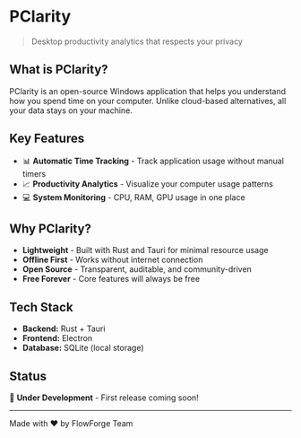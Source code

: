 # PClarity

> Desktop productivity analytics that respects your privacy

## What is PClarity?

PClarity is an open-source Windows application that helps you understand how you spend time on your computer. Unlike cloud-based alternatives, all your data stays on your machine.

## Key Features

- 📊 **Automatic Time Tracking** - Track application usage without manual timers
- 📈 **Productivity Analytics**  - Visualize your computer usage patterns
- 💻 **System Monitoring**       - CPU, RAM, GPU usage in one place

## Why PClarity?

- **Lightweight**   - Built with Rust and Tauri for minimal resource usage
- **Offline First** - Works without internet connection
- **Open Source**   - Transparent, auditable, and community-driven
- **Free Forever**  - Core features will always be free

## Tech Stack

- **Backend:**  Rust + Tauri
- **Frontend:** Electron
- **Database:** SQLite (local storage)

## Status

🚧 **Under Development** - First release coming soon!

---

Made with ❤️ by FlowForge Team
